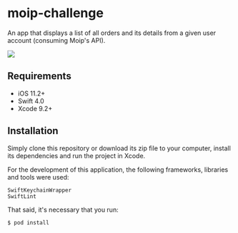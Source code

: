 # moip-challenge
An app that displays a list of all orders and its details from a given user account (consuming Moip's API).

<img src="http://luizagarofalo.com/moip-challenge.jpg"/>


## Requirements
- iOS 11.2+
- Swift 4.0
- Xcode 9.2+

## Installation
Simply clone this repository or download its zip file to your computer, install its dependencies and run the project in Xcode. 

For the development of this application, the following frameworks, libraries and tools were used:

```
SwiftKeychainWrapper
SwiftLint
```

That said, it's necessary that you run:

```
$ pod install
```
